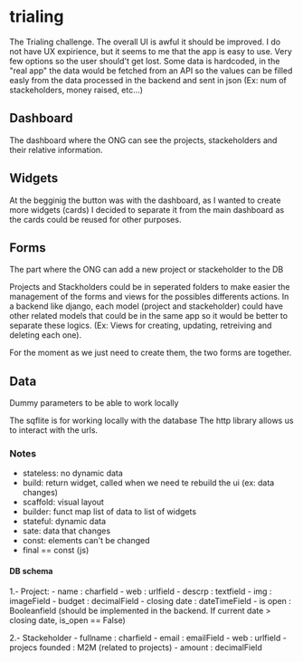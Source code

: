 # trialing
The Trialing challenge. The overall UI is awful it should be improved. I do not have UX expirience, but it seems to me that the app is easy to use. Very few options so the user should't get lost.
Some data is hardcoded, in the "real app" the data would be fetched from an API so the values can be filled easly from the data processed in the backend and sent in json (Ex: num of stackeholders, money raised, etc...)
 
## Dashboard
The dashboard where the ONG can see the projects, stackeholders and their relative information.

## Widgets
At the begginig the button was with the dashboard, as I wanted to create more widgets (cards) I decided to separate it from the main dashboard as the cards could be reused for other purposes.


## Forms
The part where the ONG can add a new project or stackeholder to the DB

Projects and Stackholders could be in seperated folders to make easier the management of the forms and views for the possibles differents actions. In a backend like django, each model (project and stackeholder) could have other related models that could be in the same app so it would be better to separate these logics. (Ex: Views for creating, updating, retreiving and deleting each one).

For the moment as we just need to create them, the two forms are together.

## Data
Dummy parameters to be able to work locally

The sqflite is for working locally with the database
The http library allows us to interact with the urls.

### Notes
- stateless: no dynamic data
- build: return widget, called when we need te rebuild the ui (ex: data changes)
- scaffold: visual layout
- builder: funct map list of data to list of widgets
- stateful: dynamic data
- sate: data that changes
- const: elements can't be changed
- final == const (js)

#### DB schema
1.- Project:
    - name : charfield
    - web : urlfield
    - descrp : textfield
    - img : imageField 
    - budget : decimalField 
    - closing date : dateTimeField
    - is open : Booleanfield (should be implemented in the backend. If current date > closing date, is_open == False)

2.- Stackeholder
    - fullname : charfield 
    - email : emailField 
    - web : urlfield 
    - projecs founded : M2M (related to projects)
    - amount : decimalField 